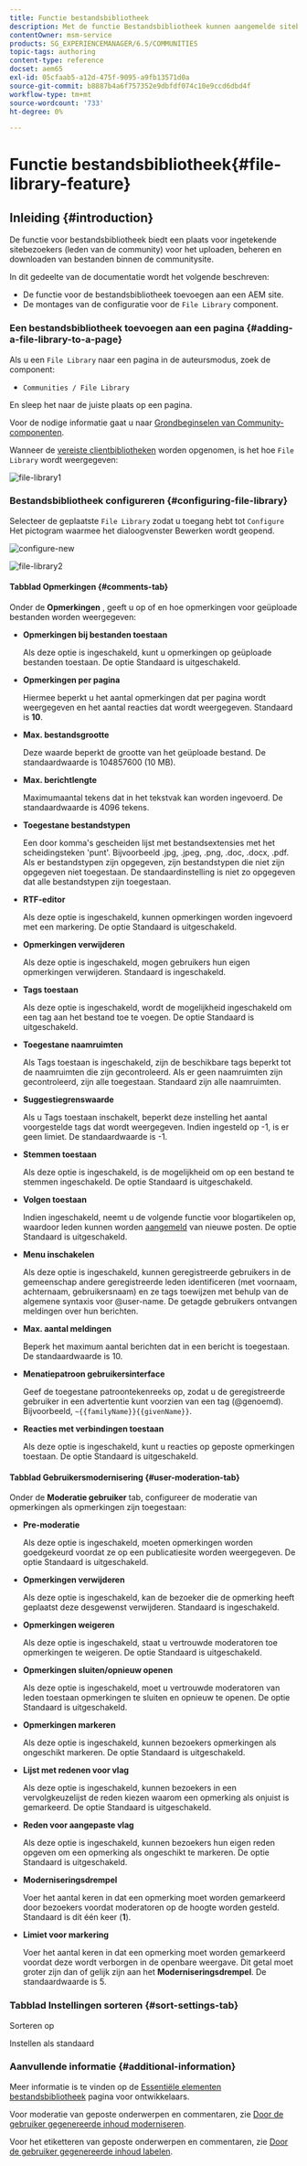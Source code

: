 ```yaml
---
title: Functie bestandsbibliotheek
description: Met de functie Bestandsbibliotheek kunnen aangemelde sitebezoekers bestanden uploaden, beheren en downloaden.
contentOwner: msm-service
products: SG_EXPERIENCEMANAGER/6.5/COMMUNITIES
topic-tags: authoring
content-type: reference
docset: aem65
exl-id: 05cfaab5-a12d-475f-9095-a9fb13571d0a
source-git-commit: b8887b4a6f757352e9dbfdf074c10e9ccd6dbd4f
workflow-type: tm+mt
source-wordcount: '733'
ht-degree: 0%

---
```


# Functie bestandsbibliotheek{#file-library-feature}

## Inleiding {#introduction}

De functie voor bestandsbibliotheek biedt een plaats voor ingetekende sitebezoekers (leden van de community) voor het uploaden, beheren en downloaden van bestanden binnen de communitysite.

In dit gedeelte van de documentatie wordt het volgende beschreven:

* De functie voor de bestandsbibliotheek toevoegen aan een AEM site.
* De montages van de configuratie voor de `File Library` component.

### Een bestandsbibliotheek toevoegen aan een pagina {#adding-a-file-library-to-a-page}

Als u een `File Library` naar een pagina in de auteursmodus, zoek de component:

* `Communities / File Library`

En sleep het naar de juiste plaats op een pagina.

Voor de nodige informatie gaat u naar [Grondbeginselen van Community-componenten](/help/communities/basics.md).

Wanneer de [vereiste clientbibliotheken](/help/communities/essentials-file-library.md#essentials-for-client-side) worden opgenomen, is het hoe `File Library` wordt weergegeven:

![file-library1](assets/file-library1.png)

### Bestandsbibliotheek configureren {#configuring-file-library}

Selecteer de geplaatste `File Library` zodat u toegang hebt tot `Configure` Het pictogram waarmee het dialoogvenster Bewerken wordt geopend.

![configure-new](assets/configure-new.png)

![file-library2](assets/file-library2.png)

#### Tabblad Opmerkingen {#comments-tab}

Onder de **Opmerkingen** , geeft u op of en hoe opmerkingen voor geüploade bestanden worden weergegeven:

* **Opmerkingen bij bestanden toestaan**

  Als deze optie is ingeschakeld, kunt u opmerkingen op geüploade bestanden toestaan. De optie Standaard is uitgeschakeld.

* **Opmerkingen per pagina**

  Hiermee beperkt u het aantal opmerkingen dat per pagina wordt weergegeven en het aantal reacties dat wordt weergegeven. Standaard is **10**.

* **Max. bestandsgrootte**

  Deze waarde beperkt de grootte van het geüploade bestand. De standaardwaarde is 104857600 (10 MB).

* **Max. berichtlengte**

  Maximumaantal tekens dat in het tekstvak kan worden ingevoerd. De standaardwaarde is 4096 tekens.

* **Toegestane bestandstypen**

  Een door komma&#39;s gescheiden lijst met bestandsextensies met het scheidingsteken &#39;punt&#39;. Bijvoorbeeld .jpg, .jpeg, .png, .doc, .docx, .pdf. Als er bestandstypen zijn opgegeven, zijn bestandstypen die niet zijn opgegeven niet toegestaan. De standaardinstelling is niet zo opgegeven dat alle bestandstypen zijn toegestaan.

* **RTF-editor**

  Als deze optie is ingeschakeld, kunnen opmerkingen worden ingevoerd met een markering. De optie Standaard is uitgeschakeld.

* **Opmerkingen verwijderen**

  Als deze optie is ingeschakeld, mogen gebruikers hun eigen opmerkingen verwijderen. Standaard is ingeschakeld.

* **Tags toestaan**

  Als deze optie is ingeschakeld, wordt de mogelijkheid ingeschakeld om een tag aan het bestand toe te voegen. De optie Standaard is uitgeschakeld.

* **Toegestane naamruimten**

  Als Tags toestaan is ingeschakeld, zijn de beschikbare tags beperkt tot de naamruimten die zijn gecontroleerd. Als er geen naamruimten zijn gecontroleerd, zijn alle toegestaan. Standaard zijn alle naamruimten.

* **Suggestiegrenswaarde**

  Als u Tags toestaan inschakelt, beperkt deze instelling het aantal voorgestelde tags dat wordt weergegeven. Indien ingesteld op -1, is er geen limiet. De standaardwaarde is -1.

* **Stemmen toestaan**

  Als deze optie is ingeschakeld, is de mogelijkheid om op een bestand te stemmen ingeschakeld. De optie Standaard is uitgeschakeld.

* **Volgen toestaan**

  Indien ingeschakeld, neemt u de volgende functie voor blogartikelen op, waardoor leden kunnen worden [aangemeld](/help/communities/notifications.md) van nieuwe posten. De optie Standaard is uitgeschakeld.

* **Menu inschakelen**

  Als deze optie is ingeschakeld, kunnen geregistreerde gebruikers in de gemeenschap andere geregistreerde leden identificeren (met voornaam, achternaam, gebruikersnaam) en ze tags toewijzen met behulp van de algemene syntaxis voor @user-name. De getagde gebruikers ontvangen meldingen over hun berichten.

* **Max. aantal meldingen**

  Beperk het maximum aantal berichten dat in een bericht is toegestaan. De standaardwaarde is 10.

* **Menatiepatroon gebruikersinterface**

  Geef de toegestane patroontekenreeks op, zodat u de geregistreerde gebruiker in een advertentie kunt voorzien van een tag (@genoemd). Bijvoorbeeld, `~{{familyName}}{{givenName}}`.

* **Reacties met verbindingen toestaan**

  Als deze optie is ingeschakeld, kunt u reacties op geposte opmerkingen toestaan. De optie Standaard is uitgeschakeld.

#### Tabblad Gebruikersmodernisering {#user-moderation-tab}

Onder de **Moderatie gebruiker** tab, configureer de moderatie van opmerkingen als opmerkingen zijn toegestaan:

* **Pre-moderatie**

  Als deze optie is ingeschakeld, moeten opmerkingen worden goedgekeurd voordat ze op een publicatiesite worden weergegeven. De optie Standaard is uitgeschakeld.

* **Opmerkingen verwijderen**

  Als deze optie is ingeschakeld, kan de bezoeker die de opmerking heeft geplaatst deze desgewenst verwijderen. Standaard is ingeschakeld.

* **Opmerkingen weigeren**

  Als deze optie is ingeschakeld, staat u vertrouwde moderatoren toe opmerkingen te weigeren. De optie Standaard is uitgeschakeld.

* **Opmerkingen sluiten/opnieuw openen**

  Als deze optie is ingeschakeld, moet u vertrouwde moderatoren van leden toestaan opmerkingen te sluiten en opnieuw te openen. De optie Standaard is uitgeschakeld.

* **Opmerkingen markeren**

  Als deze optie is ingeschakeld, kunnen bezoekers opmerkingen als ongeschikt markeren. De optie Standaard is uitgeschakeld.

* **Lijst met redenen voor vlag**

  Als deze optie is ingeschakeld, kunnen bezoekers in een vervolgkeuzelijst de reden kiezen waarom een opmerking als onjuist is gemarkeerd. De optie Standaard is uitgeschakeld.

* **Reden voor aangepaste vlag**

  Als deze optie is ingeschakeld, kunnen bezoekers hun eigen reden opgeven om een opmerking als ongeschikt te markeren. De optie Standaard is uitgeschakeld.

* **Moderniseringsdrempel**

  Voer het aantal keren in dat een opmerking moet worden gemarkeerd door bezoekers voordat moderatoren op de hoogte worden gesteld. Standaard is dit één keer (**1**).

* **Limiet voor markering**

  Voer het aantal keren in dat een opmerking moet worden gemarkeerd voordat deze wordt verborgen in de openbare weergave. Dit getal moet groter zijn dan of gelijk zijn aan het **Moderniseringsdrempel**. De standaardwaarde is 5.

### Tabblad Instellingen sorteren {#sort-settings-tab}

Sorteren op

Instellen als standaard

### Aanvullende informatie {#additional-information}

Meer informatie is te vinden op de [Essentiële elementen bestandsbibliotheek](/help/communities/essentials-file-library.md) pagina voor ontwikkelaars.

Voor moderatie van geposte onderwerpen en commentaren, zie [Door de gebruiker gegenereerde inhoud moderniseren](/help/communities/moderate-ugc.md).

Voor het etiketteren van geposte onderwerpen en commentaren, zie [Door de gebruiker gegenereerde inhoud labelen](/help/communities/tag-ugc.md).
